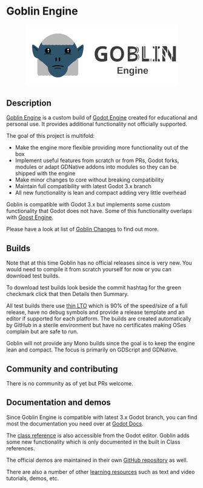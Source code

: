 # Goblin Engine

<p align="center">
  <a href="https://goblinengine.github.io">
    <img src="logo_outlined.svg" width="400" alt="Goblin Engine logo">
  </a>
</p>

## Description

[Goblin Engine](https://goblinengine.github.io) is a custom build of [Godot Engine](https://godotengine.org) created for educational and personal use. It provides additional functionality not officially supported.

The goal of this project is multifold:
- Make the engine more flexible providing more functionality out of the box
- Implement useful features from scratch or from PRs, Godot forks, modules or adapt GDNative addons into modules so they can be shipped with the engine
- Make minor changes to core without breaking compatibility
- Maintain full compatibility with latest Godot 3.x branch
- All new functionality is lean and compact adding very little overhead

Goblin is compatible with Godot 3.x but implements some custom functionality that Godot does not have. Some of this functionality overlaps with [Goost Engine](https://goostengine.github.io/).

Please have a look at list of [Goblin Changes](https://github.com/goblinengine/goblin/blob/main/CHANGELOG.md) to find out more.

## Builds

Note that at this time Goblin has no official releases since is very new. You would need to compile it from scratch yourself for now or you can download test builds. 

To download test builds look beside the commit hashtag for the green checkmark click that then Details then Summary. 

All test builds there use [thin LTO](http://blog.llvm.org/2016/06/thinlto-scalable-and-incremental-lto.html) which is 90% of the speed/size of a full release, have no debug symbols and provide a release template and an editor if supported for each platform. The builds are created automatically by GitHub in a sterile environment  but have no certificates making OSes complain but are safe to run.

Goblin will not provide any Mono builds since the goal is to keep the engine lean and compact. The focus is primarily on GDScript and GDNative. 


## Community and contributing

There is no community as of yet but PRs welcome.

## Documentation and demos

Since Goblin Engine is compatible with latest 3.x Godot branch, you can find most the documentation you need over at [Godot Docs](https://docs.godotengine.org/en/stable/).

The [class reference](https://docs.godotengine.org/en/latest/classes/) is also accessible from the Godot editor. Goblin adds some new functionality which is only documented in the built in Class references.

The official demos are maintained in their own [GitHub repository](https://github.com/godotengine/godot-demo-projects)
as well.

There are also a number of other
[learning resources](https://docs.godotengine.org/en/stable/community/tutorials.html) such as text and video tutorials, demos, etc.

